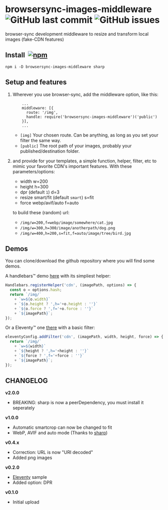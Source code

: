 # browsersync-images-middleware  ![GitHub last commit](https://img.shields.io/github/last-commit/tigersway/browsersync-images-middleware?style=flat-square) ![GitHub issues](https://img.shields.io/github/issues/tigersway/browsersync-images-middleware?style=flat-square)

browser-sync development middleware to resize and transform local images (fake-CDN features)


## Install  [![npm](https://img.shields.io/npm/v/browsersync-images-middleware?style=flat-square)](https://www.npmjs.com/package/browsersync-images-middleware)

```
npm i -D browsersync-images-middleware sharp
```

## Setup and features

1. Wherever you use browser-sync, add the middleware option, like this:
    ```
        ...
        middleware: [{
          route: '/img',
          handle: require('browsersync-images-middleware')('public')
        }],
        ...
    ```
    - `[img]` Your chosen route. Can be anything, as long as you set your filter the same way.
    - `[public]` The root path of your images, probably your published/destination folder.

2. and provide for your templates, a simple function, helper, filter, etc to mimic your favorite CDN's important features.
  With these parameters/options:
    - width                                 w=200
    - height                                h=300
    - dpr (default `1`)                     d=3
    - resize smart/fit (default `smart`)    s=fit
    - force webp/avif/auto                  f=auto

    to build these (random) url:
    - `/img/w=200,f=webp/image/somewhere/cat.jpg`
    - `/img/w=300,h=300/image/anotherpath/dog.png`
    - `/img/w=400,h=200,s=fit,f=auto/image/tree/bird.jpg`

## Demos

You can clone/download the github repository where you will find some demos.

A handlebars&trade; demo [here](https://github.com/TigersWay/browsersync-images-middleware/tree/main/demo) with its simpliest helper:
```js
Handlebars.registerHelper('cdn', (imagePath, options) => {
  const o = options.hash;
  return `/img/`
    + `w=${o.width}`
    + `${o.height ? ',h='+o.height : ''}`
    + `${o.force ? ',f='+o.force : ''}`
    + `${imagePath}`;
});
```

Or a Eleventy&trade; one [there](https://github.com/TigersWay/browsersync-images-middleware/tree/main/11ty-sample) with a basic filter:
```js
eleventyConfig.addFilter('cdn', (imagePath, width, height, force) => {
  return `/img/`
    + `w=${width}`
    + `${height ? ',h='+height : ''}`
    + `${force ? ',f='+force : ''}`
    + `${imagePath}`;
});
```

## CHANGELOG

**v2.0.0**
- BREAKING: sharp is now a peerDependency, you must install it seperately

**v1.0.0**
- Automatic smartcrop can now be changed to fit
- WebP, AVIF and auto mode (Thanks to [sharp](https://github.com/lovell/sharp))

**v0.4.x**
- Correction: URL is now "URI decoded"
- Added png images

**v0.2.0**
- [Eleventy](https://www.11ty.dev/) sample
- Added option: DPR

**v0.1.0**
- Initial upload
